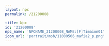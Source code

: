 ```yaml
---
layout: npc
permalink: /21200008

title: Npc
id: '21200008'
npc_name: 'NPCNAME_21200008_NAME:[F]Timaion01'
icon_url: 'portrait/mob/11000506_mafia2_p.png'
---
```

